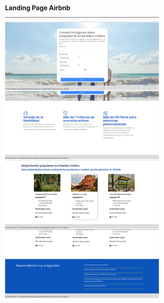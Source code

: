 ## Landing Page Airbnb

***

![alt text](image-11.png)
![alt text](image-12.png)
![alt text](image-13.png)
![alt text](image-14.png)